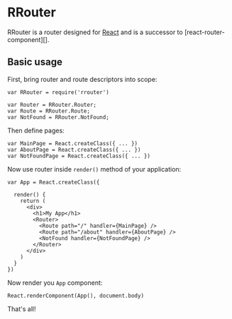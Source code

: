 # RRouter

RRouter is a router designed for [React][] and is a successor to
[react-router-component][].

## Basic usage

First, bring router and route descriptors into scope:

    var RRouter = require('rrouter')

    var Router = RRouter.Router;
    var Route = RRouter.Route;
    var NotFound = RRouter.NotFound;

Then define pages:

    var MainPage = React.createClass({ ... })
    var AboutPage = React.createClass({ ... })
    var NotFoundPage = React.createClass({ ... })

Now use router inside `render()` method of your application:

    var App = React.createClass({

      render() {
        return (
          <div>
            <h1>My App</h1>
            <Router>
              <Route path="/" handler={MainPage} />
              <Route path="/about" handler={AboutPage} />
              <NotFound handler={NotFoundPage} />
            </Router>
          </div>
        )
      }
    })

Now render you `App` component:

    React.renderComponent(App(), document.body)

That's all!

[React]: 
[react-router-component]: 
